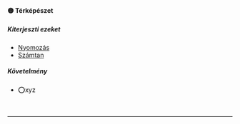 #### 🟡 Térképészet

##### Kiterjeszti ezeket

- [Nyomozás](../kepzettsegek.vilagi/nyomozas.md)
- [Számtan](../kepzettsegek.tudomanyos/szamtan.md)

##### Követelmény

- ⭕xyz

<br />

---
